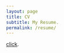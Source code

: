 ```yaml
---
layout: page
title: CV
subtitle: My Resume.
permalink: /resume/
---
```

[click](https://drive.google.com/file/d/1PM0p-n_ZabAansXGbtSIrLrpqAXeWO8o/view?usp=sharing).
